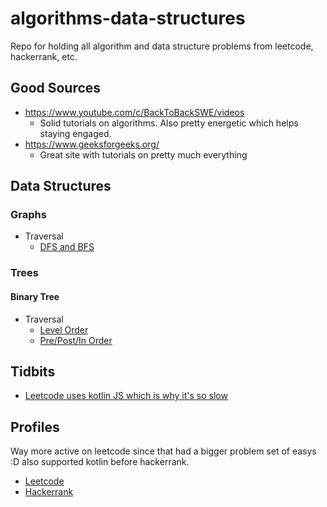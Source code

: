 # algorithms-data-structures
Repo for holding all algorithm and data structure problems from leetcode, hackerrank, etc.

## Good Sources
- https://www.youtube.com/c/BackToBackSWE/videos
  - Solid tutorials on algorithms. Also pretty energetic which helps staying engaged.
- https://www.geeksforgeeks.org/
  - Great site with tutorials on pretty much everything
  
## Data Structures
### Graphs
- Traversal
  - [DFS and BFS](https://www.youtube.com/watch?v=TIbUeeksXcI&t=194s)
### Trees
#### Binary Tree
- Traversal
  - [Level Order](https://www.youtube.com/watch?v=gcR28Hc2TNQ)
  - [Pre/Post/In Order](https://www.youtube.com/watch?v=BHB0B1jFKQc)

## Tidbits
- [Leetcode uses kotlin JS which is why it's so slow](https://www.reddit.com/r/Kotlin/comments/byd93g/why_is_kotlin_so_much_slower_than_java_on_leetcode/)

## Profiles
Way more active on leetcode since that had a bigger problem set of easys :D also supported kotlin before hackerrank.
- [Leetcode](https://leetcode.com/kursivee/)
- [Hackerrank](https://www.hackerrank.com/kursivee_dev?hr_r=1)
